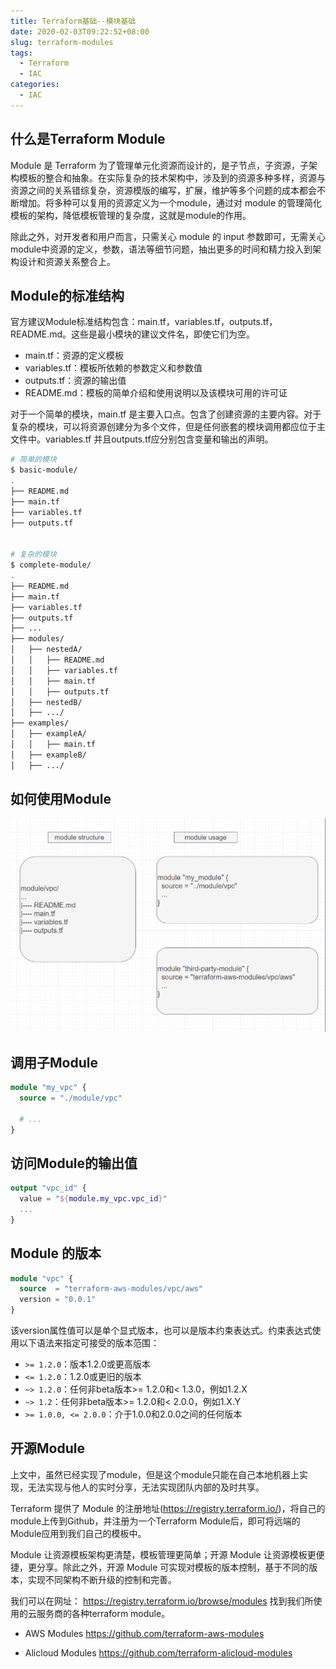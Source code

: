```yaml
---
title: Terraform基础--模块基础
date: 2020-02-03T09:22:52+08:00
slug: terraform-modules
tags:
  - Terraform
  - IAC
categories:
  - IAC
---
```


## 什么是Terraform Module

Module 是 Terraform 为了管理单元化资源而设计的，是子节点，子资源，子架构模板的整合和抽象。在实际复杂的技术架构中，涉及到的资源多种多样，资源与资源之间的关系错综复杂，资源模版的编写，扩展，维护等多个问题的成本都会不断增加。将多种可以复用的资源定义为一个module，通过对 module 的管理简化模板的架构，降低模板管理的复杂度，这就是module的作用。

除此之外，对开发者和用户而言，只需关心 module 的 input 参数即可，无需关心module中资源的定义，参数，语法等细节问题，抽出更多的时间和精力投入到架构设计和资源关系整合上。

## Module的标准结构

官方建议Module标准结构包含：main.tf，variables.tf，outputs.tf，README.md。这些是最小模块的建议文件名，即使它们为空。

- main.tf：资源的定义模板
- variables.tf：模板所依赖的参数定义和参数值
- outputs.tf：资源的输出值
- README.md：模板的简单介绍和使用说明以及该模块可用的许可证

对于一个简单的模块，main.tf 是主要入口点。包含了创建资源的主要内容。对于复杂的模块，可以将资源创建分为多个文件，但是任何嵌套的模块调用都应位于主文件中。variables.tf 并且outputs.tf应分别包含变量和输出的声明。

```bash
# 简单的模块
$ basic-module/
.
├── README.md
├── main.tf
├── variables.tf
├── outputs.tf


# 复杂的模块
$ complete-module/
.
├── README.md
├── main.tf
├── variables.tf
├── outputs.tf
├── ...
├── modules/
│   ├── nestedA/
│   │   ├── README.md
│   │   ├── variables.tf
│   │   ├── main.tf
│   │   ├── outputs.tf
│   ├── nestedB/
│   ├── .../
├── examples/
│   ├── exampleA/
│   │   ├── main.tf
│   ├── exampleB/
│   ├── .../
```

## 如何使用Module

![terraform-module](imgs/terraform-module.png)

## 调用子Module

```terraform
module "my_vpc" {
  source = "./module/vpc"

  # ...
}
```

## 访问Module的输出值

```terraform
output "vpc_id" {
  value = "${module.my_vpc.vpc_id}"
  ...
}
```

## Module 的版本

```terraform
module "vpc" {
  source  = "terraform-aws-modules/vpc/aws"
  version = "0.0.1"
}
```

该version属性值可以是单个显式版本，也可以是版本约束表达式。约束表达式使用以下语法来指定可接受的版本范围：

- `>= 1.2.0`：版本1.2.0或更高版本
- `<= 1.2.0`：1.2.0或更旧的版本
- `~> 1.2.0`：任何非beta版本>= 1.2.0和< 1.3.0，例如1.2.X
- `~> 1.2`：任何非beta版本>= 1.2.0和< 2.0.0，例如1.X.Y
- `>= 1.0.0, <= 2.0.0`：介于1.0.0和2.0.0之间的任何版本

## 开源Module

上文中，虽然已经实现了module，但是这个module只能在自己本地机器上实现，无法实现与他人的实时分享，无法实现团队内部的及时共享。

Terraform 提供了 Module 的注册地址(https://registry.terraform.io/)，将自己的module上传到Github，并注册为一个Terraform Module后，即可将远端的Module应用到我们自己的模板中。

Module 让资源模板架构更清楚，模板管理更简单；开源 Module 让资源模板更便捷，更分享。除此之外，开源 Module 可实现对模板的版本控制，基于不同的版本，实现不同架构不断升级的控制和完善。

我们可以在网址： https://registry.terraform.io/browse/modules 找到我们所使用的云服务商的各种terraform module。

- AWS Modules
https://github.com/terraform-aws-modules

- Alicloud Modules
https://github.com/terraform-alicloud-modules
